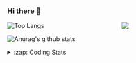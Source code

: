 ### Hi there 👋

<!--
**tao8687/tao8687** is a ✨ _special_ ✨ repository because its `README.md` (this file) appears on your GitHub profile.

Here are some ideas to get you started:

- 🔭 I’m currently working on ...
- 🌱 I’m currently learning ...
- 👯 I’m looking to collaborate on ...
- 🤔 I’m looking for help with ...
- 💬 Ask me about ...
- 📫 How to reach me: ...
- 😄 Pronouns: ...
- ⚡ Fun fact: ...
-->

<img align='right' src="https://media.giphy.com/media/M9gbBd9nbDrOTu1Mqx/giphy.gif" width="240">

  
![Top Langs](https://github-readme-stats.vercel.app/api/top-langs/?username=tao8687&layout=compact&title_color=23238E&text_color=A67D3D)

![Anurag's github stats](https://github-readme-stats.vercel.app/api?username=tao8687&show_icons=true&&text_color=A67D3D&title_color=23238E&show_icons=false&count_private=true&hide=stars)

<details>
  <summary>:zap: Coding Stats</summary>
  <br>
    
<!--START_SECTION:waka-->
![Code Time](http://img.shields.io/badge/Code%20Time-1%2C434%20hrs%2058%20mins-blue)

![Profile Views](http://img.shields.io/badge/Profile%20Views-0-blue)

**🐱 My GitHub Data** 

> 📦 1.5 MB Used in GitHub's Storage 
 > 
> 🏆 79 Contributions in the Year 2024
 > 
> 🚫 Not Opted to Hire
 > 
> 📜 50 Public Repositories 
 > 
> 🔑 25 Private Repositories 
 > 
**I'm an Early 🐤** 

```text
🌞 Morning                1317 commits        ██████████████████████░░░   86.36 % 
🌆 Daytime                87 commits          █░░░░░░░░░░░░░░░░░░░░░░░░   05.70 % 
🌃 Evening                117 commits         ██░░░░░░░░░░░░░░░░░░░░░░░   07.67 % 
🌙 Night                  4 commits           ░░░░░░░░░░░░░░░░░░░░░░░░░   00.26 % 
```
📅 **I'm Most Productive on Wednesday** 

```text
Monday                   220 commits         ████░░░░░░░░░░░░░░░░░░░░░   14.43 % 
Tuesday                  207 commits         ███░░░░░░░░░░░░░░░░░░░░░░   13.57 % 
Wednesday                273 commits         ████░░░░░░░░░░░░░░░░░░░░░   17.90 % 
Thursday                 198 commits         ███░░░░░░░░░░░░░░░░░░░░░░   12.98 % 
Friday                   216 commits         ████░░░░░░░░░░░░░░░░░░░░░   14.16 % 
Saturday                 210 commits         ███░░░░░░░░░░░░░░░░░░░░░░   13.77 % 
Sunday                   201 commits         ███░░░░░░░░░░░░░░░░░░░░░░   13.18 % 
```


📊 **This Week I Spent My Time On** 

```text
🕑︎ Time Zone: Asia/Shanghai

💬 Programming Languages: 
C++                      9 hrs 2 mins        ████████████░░░░░░░░░░░░░   48.11 % 
Other                    5 hrs 4 mins        ███████░░░░░░░░░░░░░░░░░░   27.05 % 
Bash                     1 hr 52 mins        ███░░░░░░░░░░░░░░░░░░░░░░   10.03 % 
CMake                    57 mins             █░░░░░░░░░░░░░░░░░░░░░░░░   05.14 % 
C                        47 mins             █░░░░░░░░░░░░░░░░░░░░░░░░   04.23 % 

🔥 Editors: 
VS Code                  18 hrs 46 mins      █████████████████████████   100.00 % 

🐱‍💻 Projects: 
agvs                     13 hrs 26 mins      ██████████████████░░░░░░░   71.55 % 
autox                    3 hrs 40 mins       █████░░░░░░░░░░░░░░░░░░░░   19.60 % 
agvs_sim                 39 mins             █░░░░░░░░░░░░░░░░░░░░░░░░   03.51 % 
ndt_localization         26 mins             █░░░░░░░░░░░░░░░░░░░░░░░░   02.37 % 
rb_theron_sim            10 mins             ░░░░░░░░░░░░░░░░░░░░░░░░░   00.96 % 

💻 Operating System: 
Linux                    18 hrs 46 mins      █████████████████████████   100.00 % 
```

**I Mostly Code in Python** 

```text
Python                   9 repos             ████████░░░░░░░░░░░░░░░░░   30.00 % 
C++                      8 repos             ███████░░░░░░░░░░░░░░░░░░   26.67 % 
JavaScript               2 repos             ██░░░░░░░░░░░░░░░░░░░░░░░   06.67 % 
Batchfile                1 repo              █░░░░░░░░░░░░░░░░░░░░░░░░   03.33 % 
HTML                     1 repo              █░░░░░░░░░░░░░░░░░░░░░░░░   03.33 % 
```



**Timeline**

![Lines of Code chart](https://raw.githubusercontent.com/tao8687/tao8687/master/assets/bar_graph.png)


 Last Updated on 19/03/2024 01:10:12 UTC
<!--END_SECTION:waka-->
</details>
